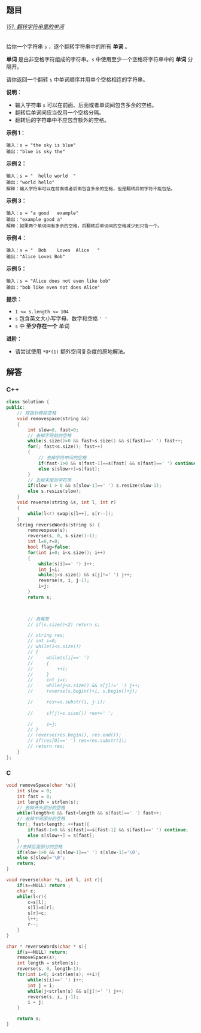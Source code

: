 ## 题目

###### [151. 翻转字符串里的单词](https://leetcode-cn.com/problems/reverse-words-in-a-string/)



给你一个字符串 `s` ，逐个翻转字符串中的所有 **单词** 。

**单词** 是由非空格字符组成的字符串。`s` 中使用至少一个空格将字符串中的 **单词** 分隔开。

请你返回一个翻转 `s` 中单词顺序并用单个空格相连的字符串。

**说明：**

- 输入字符串 `s` 可以在前面、后面或者单词间包含多余的空格。
- 翻转后单词间应当仅用一个空格分隔。
- 翻转后的字符串中不应包含额外的空格。

 

**示例 1：**

```
输入：s = "the sky is blue"
输出："blue is sky the"
```

**示例 2：**

```
输入：s = "  hello world  "
输出："world hello"
解释：输入字符串可以在前面或者后面包含多余的空格，但是翻转后的字符不能包括。
```

**示例 3：**

```
输入：s = "a good   example"
输出："example good a"
解释：如果两个单词间有多余的空格，将翻转后单词间的空格减少到只含一个。
```

**示例 4：**

```
输入：s = "  Bob    Loves  Alice   "
输出："Alice Loves Bob"
```

**示例 5：**

```
输入：s = "Alice does not even like bob"
输出："bob like even not does Alice"
```

 

**提示：**

- `1 <= s.length <= 104`
- `s` 包含英文大小写字母、数字和空格 `' '`
- `s` 中 **至少存在一个** 单词



 

**进阶：**

- 请尝试使用 `*O*(1)` 额外空间复杂度的原地解法。



## 解答





### C++

```C++
class Solution {
public:
    // 双指针移除空格
    void removespace(string &s)
    {
        int slow=0, fast=0;
        // 去掉字符前的空格
        while(s.size()>0 && fast<s.size() && s[fast]==' ') fast++;
        for(; fast<s.size(); fast++)
        {
            // 去掉字符中间的空格
            if(fast-1>0 && s[fast-1]==s[fast] && s[fast]==' ') continue;
            else s[slow++]=s[fast];
        }
        // 去掉末尾的字符串
        if(slow-1 > 0 && s[slow-1]==' ') s.resize(slow-1);
        else s.resize(slow);
    }
    void reverse(string &s, int l, int r)
    {
        while(l<r) swap(s[l++], s[r--]);
    }
    string reverseWords(string s) {
        removespace(s);
        reverse(s, 0, s.size()-1);
        int l=0,r=0;
        bool flag=false;
        for(int i=0; i<s.size(); i++)
        {
            while(s[i]==' ') i++;
            int j=i;
            while(j<s.size() && s[j]!=' ') j++;
            reverse(s, i, j-1);
            i=j;
        }
        return s;


        
        // 自解答
        // if(s.size()<2) return s;

        // string res;
        // int i=0;
        // while(i<s.size())
        // {
        //     while(s[i]==' ')
        //     {
        //         ++i;
        //     }
        //     int j=i;
        //     while(j<s.size() && s[j]!=' ') j++;
        //     reverse(s.begin()+i, s.begin()+j);

        //     res+=s.substr(i, j-i);
        
        //     if(j!=s.size()) res+=' ';

        //     i=j;
        // }
        // reverse(res.begin(), res.end());
        // if(res[0]==' ') res=res.substr(1);
        // return res;
    }
};
```



### C

```C
void removeSpace(char *s){
    int slow = 0;
    int fast = 0;
    int length = strlen(s);
    // 去掉开头部分的空格
    while(length>0 && fast<length && s[fast]==' ') fast++;
    // 去掉中间部分的空格
    for(; fast<length; ++fast){
        if(fast-1>0 && s[fast]==s[fast-1] && s[fast]==' ') continue;
        else s[slow++] = s[fast];
    }
    //去掉后面部分的空格
    if(slow-1>0 && s[slow-1]==' ') s[slow-1]='\0';
    else s[slow]='\0';
    return;
}

void reverse(char *s, int l, int r){
    if(s==NULL) return ;
    char c;
    while(l<r){
        c=s[l];
        s[l]=s[r];
        s[r]=c;
        l++;
        r--;
    }
}

char * reverseWords(char * s){
    if(s==NULL) return;
    removeSpace(s);
    int length = strlen(s);
    reverse(s, 0, length-1);
    for(int i=0; i<strlen(s); ++i){
        while(s[i]==' ') i++;
        int j = i;
        while(j<strlen(s) && s[j]!=' ') j++;
        reverse(s, i, j-1);
        i = j;
    }

    return s;
}
```





